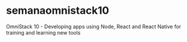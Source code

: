 # semanaomnistack10
OmniStack 10 - Developing apps using Node, React and React Native for training and learning new tools

